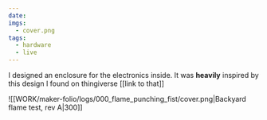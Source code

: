 ```yaml
---
date: 
imgs:
  - cover.png
tags:
  - hardware
  - live
---
```

I designed an enclosure for the electronics inside. It was **heavily** inspired by this design I found on thingiverse [[link to that]]





![[WORK/maker-folio/logs/000_flame_punching_fist/cover.png|Backyard flame test, rev A|300]]
